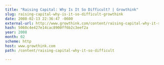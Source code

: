 ```yaml
---
title: "Raising Capital: Why Is It So Difficult? | Growthink"
slug: raising-capital-why-is-it-so-difficult-growthink
date: 2008-02-13 22:36:47 -0600
external-url: http://www.growthink.com/content/raising-capital-why-it-so-difficult
hash: 5060c4e427e14cac8900ff6b2c3eef2a
year: 2008
month: 02
scheme: http
host: www.growthink.com
path: /content/raising-capital-why-it-so-difficult

---
```



